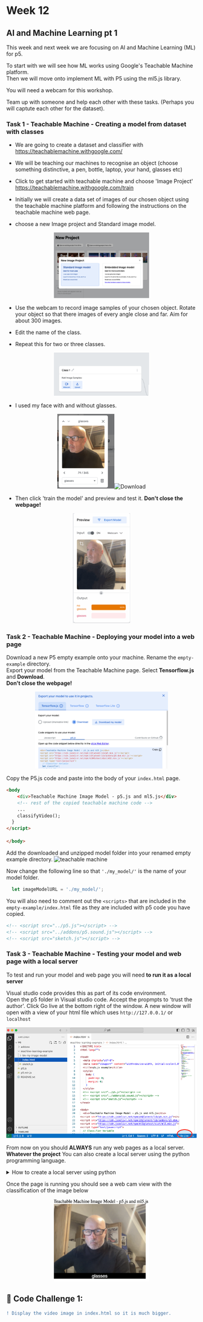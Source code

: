 # Week 12

## AI and Machine Learning pt 1

This week and next week we are focusing on AI and Machine Learning (ML) for p5.  

To start with we will see how ML works using Google's Teachable Machine platform.  
Then we will move onto implement ML with P5 using the ml5.js library.  

You will need a webcam for this workshop.  

Team up with someone and help each other with these tasks. (Perhaps you will captute each other for the dataset).    

### Task 1 - Teachable Machine - Creating a model from dataset with classes

- We are going to create a dataset and classifier with https://teachablemachine.withgoogle.com/ 

- We will be teaching our machines to recognise an object (choose something distinctive, a pen, bottle, laptop, your hand, glasses etc) 

- Click to get started with teachable machine and choose 'Image Project' https://teachablemachine.withgoogle.com/train 

- Initially we will create a data set of images of our chosen object using the teachable machine platform and following the instructions on the teachable machine web page.  

- choose a new Image project and Standard image model.   

<p align="center">
<img src="./images/teachable1.png" alt="Download" width="50%"/>
</p>

- Use the webcam to record image samples of your chosen object. Rotate your object so that there images of every angle close and far. Aim for about 300 images.  

- Edit the name of the class.  

- Repeat this for two or three classes.  

<p align="center">
<img src="./images/teachable2.png" alt="Download" width="50%"/>
</p>

- I used my face with and without glasses.    

<p align="center">
<img src="./images/teachable3.png" alt="Download" width="30%"/><img src="./teachable5.png" alt="Download" width="30%"/>
</p>

- Then click 'train the model' and preview and test it. **Don't close the webpage!** 

<p align="center">
<img src="./images/classes.gif" alt="Download" width="30%"/>
</p>

### Task 2 - Teachable Machine - Deploying your model into a web page

Download a new P5 empty example onto your machine. Rename the ```empty-example```  directory.  
Export your model from the Teachable Machine page. Select **Tensorflow.js** and **Download**.   
**Don't close the webpage!**  

<p align="center">
<img src="./images/teachable6-download.png" alt="Download" width="70%"/>
</p>

Copy the P5.js code and paste into the body of your ```index.html``` page.

```html
<body
    <div>Teachable Machine Image Model - p5.js and ml5.js</div>
    <!-- rest of the copied teachable machine code -->
    ...
    classifyVideo();
  }
</script>

</body>
```
Add the downloaded and unzipped model folder into your renamed empty example directory.
![teachable machine](./p5-folders.png)

Now change the following line so that ```'./my_model/'``` is the name of your model folder.  

```javascript
  let imageModelURL = './my_model/';
```    
You will also need to comment out the ```<scripts>``` that are included in the ```empty-example/index.html``` file as they are included with p5 code you have copied.

```html
<!-- <script src="../p5.js"></script> -->
<!-- <script src="../addons/p5.sound.js"></script> --> 
<!-- <script src="sketch.js"></script> -->
```
### Task 3 - Teachable Machine - Testing your model and web page with a local server
To test and run your model and web page you will need **to run it as a local server**

Visual studio code provides this as part of its code environment.  
Open the p5 folder in Visual studio code. Accept the propmpts to 'trust the author'.
Click Go live at the bottom right of the window. A new window will open with a view of your html file which uses ```http://127.0.0.1/``` or ```localhost```

![teachable machine](./images/vis-studio-code.png)

From now on you should **ALWAYS** run any web pages as a local server. **Whatever the project**
You can also create a local server using the python programming language.
<details>
<summary>How to create a local server using python</summary>

```python
$ python3 -m http.server
```
More here:  
https://developer.mozilla.org/en-US/docs/Learn/Common_questions/Tools_and_setup/set_up_a_local_testing_server
</details>

Once the page is running you should see a web cam view with the classification of the image below

<p align="center">
<img src="./images/glasses.png" alt="Download" width="50%"/>
</p>

## &#x1F536; Code Challenge 1:

```diff
! Display the video image in index.html so it is much bigger.
```















